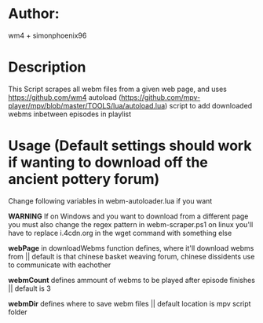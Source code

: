 # Author: 	    
wm4 + simonphoenix96 
#  Description
This Script scrapes all webm files from a given web page, and uses https://github.com/wm4 
autoload (https://github.com/mpv-player/mpv/blob/master/TOOLS/lua/autoload.lua) script to add downloaded webms inbetween episodes in playlist
# Usage (Default settings should work if wanting to download off the ancient pottery forum)
Change following variables in webm-autoloader.lua if you want

**WARNING** 
If on Windows and you want to download from a different page you must also change the regex pattern in webm-scraper.ps1 on linux you'll have to replace i.4cdn.org in the wget command with something else 

**webPage** 
in downloadWebms function defines, where it'll download webms from || default is that chinese basket weaving forum, chinese dissidents use to communicate with eachother 

**webmCount** 
defines ammount of webms to be played after episode finishes || default is 3

**webmDir** 
defines where to save webm files || default location is mpv script folder
